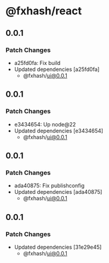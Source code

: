 # @fxhash/react

## 0.0.1

### Patch Changes

- a25fd0fa: Fix build
- Updated dependencies [a25fd0fa]
  - @fxhash/ui@0.0.1

## 0.0.1

### Patch Changes

- e3434654: Up node@22
- Updated dependencies [e3434654]
  - @fxhash/ui@0.0.1

## 0.0.1

### Patch Changes

- ada40875: Fix publishconfig
- Updated dependencies [ada40875]
  - @fxhash/ui@0.0.1

## 0.0.1

### Patch Changes

- Updated dependencies [31e29e45]
  - @fxhash/ui@0.0.1
